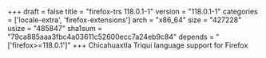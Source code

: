 +++
draft = false
title = "firefox-trs 118.0.1-1"
version = "118.0.1-1"
categories = ['locale-extra', 'firefox-extensions']
arch = "x86_64"
size = "427228"
usize = "485847"
sha1sum = "79ca885aaa3fbc4a03611c52600ecc7a24eb9c84"
depends = "['firefox>=118.0.1']"
+++
Chicahuaxtla Triqui language support for Firefox